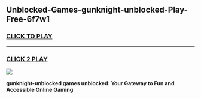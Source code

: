 
## Unblocked-Games-gunknight-unblocked-Play-Free-6f7w1
<h3>
<a href="https://premium76.site?title=gunknight-unblocked&ref=15A">CLICK TO PLAY</a></h3>
<hr>

<h3>
<a href="https://premium76.site?title=gunknight-unblocked&ref=15A">CLICK 2 PLAY</a>
  
</h3>

<a href="https://premium76.site?title=gunknight-unblocked&ref=15A"><img src="https://clearcache.store/games.png"></a>


**gunknight-unblocked games unblocked: Your Gateway to Fun and Accessible Online Gaming**
